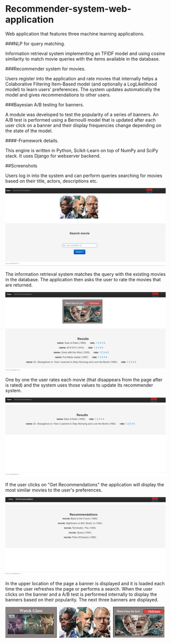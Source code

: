 # Recommender-system-web-application

Web application that features three machine learning applications.

###NLP for query matching.

Information retrieval system implementing an TFIDF model and using cosine similarity to match
movie queries with the items available in the database.

###Recommender system for movies.

Users register into the application and rate movies that internally helps 
a Colaborative Filtering Item-Based model (and optionally a LogLikelihood 
model) to learn users’ preferences. 
The system updates automatically the model and gives recommendations to 
other users.

###Bayesian A/B testing for banners.

A module was developed to test the popularity of a series of banners.
An A/B test is performed using a Bernoulli model that is updated after each user click on a banner
and their display frequencies change depending on the state of the model.


####-Framework details.

This engine is written in Python, Scikit-Learn on top of NumPy and SciPy stack. It uses Django for webserver backend.

##Screenshots

Users log in into the system and can perform queries searching for movies based on their title, actors, descriptions etc.

![Home page](recommender1.png)

The information retrieval system matches the query with the existing movies in the database. The application then
asks the user to rate the movies that are returned.

![Information retrieval](recommender2.png) 

One by one the user rates each movie (that disappears from the page after is rated) and the system uses those values to update 
its recommender system.

![Model update](recommender3.png)

If the user clicks on "Get Recommendations" the application will display the most similar movies to
the user's preferences.  

![Recommender System](recommender4.png)  

In the upper location of the page a banner is displayed and it is loaded each time the user refreshes the page or performs a search.
When the user clicks on the banner and a A/B test is performed internally
to display the banners based on their popularity. The next three banners are displayed. 

![Banner A/B test](recommender5.png) 


